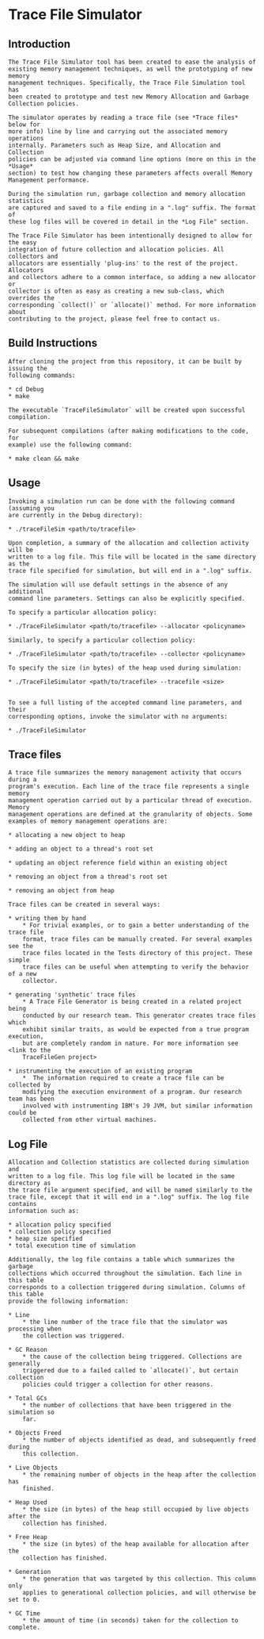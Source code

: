 # Trace File Simulator


## Introduction

	The Trace File Simulator tool has been created to ease the analysis of
	existing memory management techniques, as well the prototyping of new memory
	management techniques. Specifically, the Trace File Simulation tool has
	been created to prototype and test new Memory Allocation and Garbage
	Collection policies.

	The simulator operates by reading a trace file (see *Trace files* below for
	more info) line by line and carrying out the associated memory operations
	internally. Parameters such as Heap Size, and Allocation and Collection
	policies can be adjusted via command line options (more on this in the *Usage*
	section) to test how changing these parameters affects overall Memory
	Management performance.

	During the simulation run, garbage collection and memory allocation statistics
	are captured and saved to a file ending in a ".log" suffix. The format of
	these log files will be covered in detail in the *Log File" section.

	The Trace File Simulator has been intentionally designed to allow for the easy
	integration of future collection and allocation policies. All collectors and
	allocators are essentially 'plug-ins' to the rest of the project. Allocators
	and collectors adhere to a common interface, so adding a new allocator or
	collector is often as easy as creating a new sub-class, which overrides the
	corresponding `collect()` or `allocate()` method. For more information about
	contributing to the project, please feel free to contact us.


## Build Instructions

	After cloning the project from this repository, it can be built by issuing the
	following commands:

	* cd Debug
	* make

	The executable `TraceFileSimulator` will be created upon successful compilation.

	For subsequent compilations (after making modifications to the code, for
	example) use the following command:

	* make clean && make


## Usage

	Invoking a simulation run can be done with the following command (assuming you
	are currently in the Debug directory):

	* ./traceFileSim <path/to/tracefile>

	Upon completion, a summary of the allocation and collection activity will be
	written to a log file. This file will be located in the same directory as the
	trace file specified for simulation, but will end in a ".log" suffix.

	The simulation will use default settings in the absence of any additional
	command line parameters. Settings can also be explicitly specified.

	To specify a particular allocation policy:

	* ./TraceFileSimulator <path/to/tracefile> --allocator <policyname>

	Similarly, to specify a particular collection policy:

	* ./TraceFileSimulator <path/to/tracefile> --collector <policyname>
	
	To specify the size (in bytes) of the heap used during simulation:
	
	* ./TraceFileSimulator <path/to/tracefile> --tracefile <size>


	To see a full listing of the accepted command line parameters, and their
	corresponding options, invoke the simulator with no arguments:

	* ./TraceFileSimulator


## Trace files

	A trace file summarizes the memory management activity that occurs during a
	program's execution. Each line of the trace file represents a single memory
	management operation carried out by a particular thread of execution. Memory
	management operations are defined at the granularity of objects. Some
	examples of memory management operations are:
	
	* allocating a new object to heap

	* adding an object to a thread's root set

	* updating an object reference field within an existing object

	* removing an object from a thread's root set

	* removing an object from heap

	Trace files can be created in several ways:
	
	* writing them by hand
		* For trivial examples, or to gain a better understanding of the trace file
		format, trace files can be manually created. For several examples see the
		trace files located in the Tests directory of this project. These simple
		trace files can be useful when attempting to verify the behavior of a new
		collector.

	* generating 'synthetic' trace files
		* A Trace File Generator is being created in a related project being
		conducted by our research team. This generator creates trace files which
		exhibit similar traits, as would be expected from a true program execution,
		but are completely random in nature. For more information see <link to the
		TraceFileGen project>

	* instrumenting the execution of an existing program
		*  The information required to create a trace file can be collected by
		modifying the execution environment of a program. Our research team has been
		involved with instrumenting IBM's J9 JVM, but similar information could be
		collected from other virtual machines.


## Log File

	Allocation and Collection statistics are collected during simulation and
	written to a log file. This log file will be located in the same directory as
	the trace file argument specified, and will be named similarly to the
	trace file, except that it will end in a ".log" suffix. The log file contains
	information such as:

	* allocation policy specified
	* collection policy specified
	* heap size specified
	* total execution time of simulation

	Additionally, the log file contains a table which summarizes the garbage
	collections which occurred throughout the simulation. Each line in this table
	corresponds to a collection triggered during simulation. Columns of this table
	provide the following information:

	* Line
		* the line number of the trace file that the simulator was processing when
		the collection was triggered.

	* GC Reason
		* the cause of the collection being triggered. Collections are generally
		triggered due to a failed called to `allocate()`, but certain collection
		policies could trigger a collection for other reasons.

	* Total GCs
		* the number of collections that have been triggered in the simulation so
		far.

	* Objects Freed
		* the number of objects identified as dead, and subsequently freed during
		this collection.

	* Live Objects
		* the remaining number of objects in the heap after the collection has
		finished.

	* Heap Used
		* the size (in bytes) of the heap still occupied by live objects after the
		collection has finished.

	* Free Heap
		* the size (in bytes) of the heap available for allocation after the
		collection has finished.

	* Generation
		* the generation that was targeted by this collection. This column only
		applies to generational collection policies, and will otherwise be set to 0. 

	* GC Time
		* the amount of time (in seconds) taken for the collection to complete.
